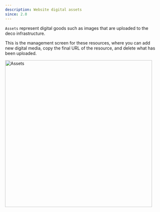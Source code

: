 ```yaml
---
description: Website digital assets
since: 2.0
---
```


`Assets` represent digital goods such as images that are uploaded to the deco infrastructure.

This is the management screen for these resources, where you can add new digital media, copy the final URL of the resource, and delete what has been uploaded.

<img width="480" alt="Assets" src="/docs/cms-capabilities/assets/assets.png">